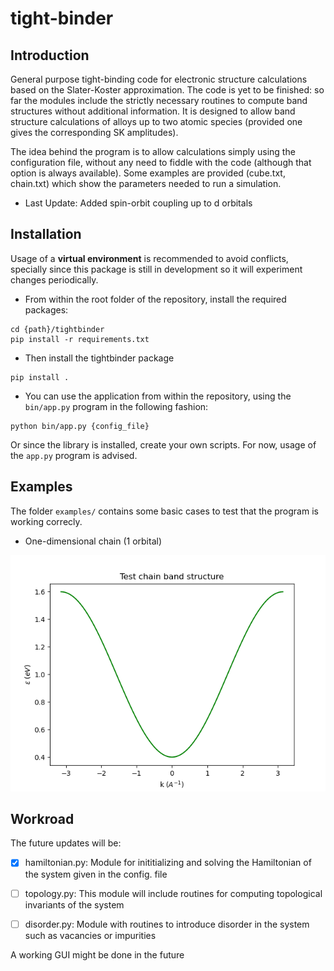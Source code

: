 # tight-binder
## Introduction
General purpose tight-binding code for electronic structure calculations based on the Slater-Koster approximation.
The code is yet to be finished: so far the modules include the strictly necessary routines to compute band structures
without additional information. 
It is designed to allow band structure calculations of alloys up to two atomic species (provided one gives the corresponding SK amplitudes).

The idea behind the program is to allow calculations simply using the configuration file, without any need to fiddle with the code (although that option is always available).
Some examples are provided (cube.txt, chain.txt) which show the parameters needed to run a simulation.

* Last Update: Added spin-orbit coupling up to d orbitals

## Installation
Usage of a **virtual environment** is recommended to avoid conflicts, specially since this package is still in development so
it will experiment changes periodically.

* From within the root folder of the repository, install the required packages:
```
cd {path}/tightbinder
pip install -r requirements.txt
```
* Then install the tightbinder package
``` 
pip install .
```
* You can use the application from within the repository, using the ```bin/app.py``` program in the following fashion:
``` 
python bin/app.py {config_file} 
```
Or since the library is installed, create your own scripts. For now, usage of the ```app.py``` program is advised.

## Examples
The folder ```examples/``` contains some basic cases to test that the program is working correcly.
* One-dimensional chain (1 orbital)

![alt text](screenshots/test_chain_band.png)

## Workroad
The future updates will be:
- [x] hamiltonian.py: Module for inititializing and solving the Hamiltonian of the system given in the config. file
- [ ] topology.py: This module will include routines for computing topological invariants of the system
- [ ] disorder.py: Module with routines to introduce disorder in the system such as vacancies or impurities


A working GUI might be done in the future
